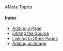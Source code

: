 #Meta Topics

#### Index
- [Adding a Page](/meta/adding-a-page.md)
- [Editing the Source](/meta/editing-the-source.md)
- [Linking to Other Pages](/meta/linking-to-other-pages.md)
- [Adding an Image](/meta/adding-an-image.md)